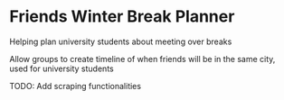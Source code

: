 # Friends Winter Break Planner
 Helping plan university students about meeting over breaks

Allow groups to create timeline of when friends will be in the same city, used for university students

TODO: Add scraping functionalities
